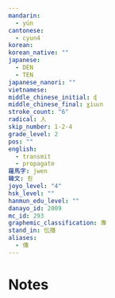 ```yaml
---
mandarin:
  - yún
cantonese:
  - cyun4
korean:
korean_native: ""
japanese:
  - DEN
  - TEN
japanese_nanori: ""
vietnamese:
middle_chinese_initial: ɖ
middle_chinese_final: ɣiuᴇn
stroke_count: "6"
radical: 人
skip_number: 1-2-4
grade_level: 2
pos: ""
english:
  - transmit
  - propagate
羅馬字: jwen
韓文: 줜
joyo_level: "4"
hsk_level: ""
hanmun_edu_level: ""
danayo_id: 2009
mc_id: 293
graphemic_classification: 專
stand_in: 伝播
aliases:
  - 傳
---
```


# Notes
